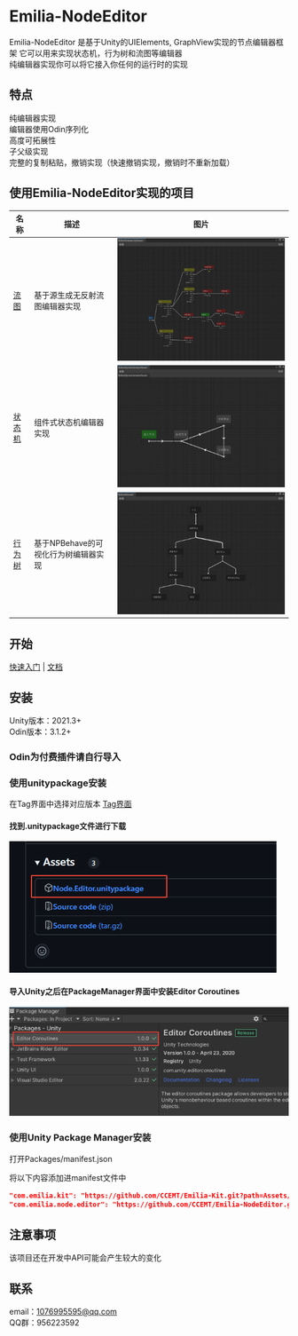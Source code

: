 # Emilia-NodeEditor

Emilia-NodeEditor 是基于Unity的UIElements, GraphView实现的节点编辑器框架 它可以用来实现状态机，行为树和流图等编辑器  
纯编辑器实现你可以将它接入你任何的运行时的实现

## 特点

纯编辑器实现  
编辑器使用Odin序列化  
高度可拓展性  
子父级实现  
完整的复制粘贴，撤销实现（快速撤销实现，撤销时不重新加载）  

## 使用Emilia-NodeEditor实现的项目

|名称|描述|图片|  
|----|----|----|
|[流图](https://github.com/CCEMT/Emilia-Flow)|基于源生成无反射流图编辑器实现|![流图图片](./doc/flow-image.png)
|[状态机](https://github.com/CCEMT/Emilia-StateMachine)|组件式状态机编辑器实现|![状态机图片](./doc/stateMachine-image.png)
|[行为树](https://github.com/CCEMT/Emilia-BehaviorTree)|基于NPBehave的可视化行为树编辑器实现|![行为树图片](./doc/behaviorTree-image.png)

## 开始

[快速入门]() | [文档]()

## 安装

Unity版本：2021.3+  
Odin版本：3.1.2+  

### Odin为付费插件请自行导入

### 使用unitypackage安装  

在Tag界面中选择对应版本  [Tag界面](https://github.com/CCEMT/Emilia-NodeEditor/tags)  

#### 找到.unitypackage文件进行下载  

![install](./doc/install-unitypackage-image.png)  

#### 导入Unity之后在PackageManager界面中安装Editor Coroutines  

![install](./doc/install-unitypackage-editorcoroutines-image.png)

### 使用Unity Package Manager安装  

打开Packages/manifest.json

将以下内容添加进manifest文件中

~~~json
"com.emilia.kit": "https://github.com/CCEMT/Emilia-Kit.git?path=Assets/Emilia/Kit",
"com.emilia.node.editor": "https://github.com/CCEMT/Emilia-NodeEditor.git?path=Assets/Emilia/Node.Editor"
~~~

## 注意事项

该项目还在开发中API可能会产生较大的变化

## 联系

email：1076995595@qq.com  
QQ群：956223592  
